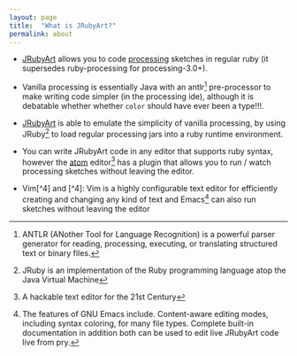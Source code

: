 ```yaml
---
layout: page
title:  "What is JRubyArt?"
permalink: about
---
```


  - [JRubyArt](https://github.com/ruby-processing/JRubyArt) allows you to code [processing](https://processing.org/) sketches in regular ruby (it supersedes ruby-processing for processing-3.0+).

  - Vanilla processing is essentially Java with an antlr[^1]
    pre-processor to make writing code simpler (in the processing ide), although it is debatable whether whether `color` should have ever been a type!!!.
    [^1]: ANTLR (ANother Tool for Language Recognition) is a powerful parser generator for reading, processing, executing, or translating structured text or binary files.

  - [JRubyArt](https://github.com/ruby-processing/JRubyArt) is able to emulate the simplicity of vanilla processing, by using JRuby[^2] to load regular processing jars into a ruby runtime environment.
  [^2]: JRuby is an implementation of the Ruby programming language atop the Java Virtual Machine

  - You can write JRubyArt code in any editor that supports ruby syntax, however the [atom](https://atom.io/) editor[^3] has a plugin that allows you to run / watch processing sketches without leaving the editor.
  [^3]: A hackable text editor for the 21st Century
  - Vim[^4] and [^4]: Vim is a highly configurable text editor for efficiently creating and changing any kind of text and Emacs[^5] can also run sketches without leaving the editor
[^5]: The features of GNU Emacs include. Content-aware editing modes, including syntax coloring, for many file types. Complete built-in documentation in addition both can be used to edit live JRubyArt code live from pry[^6].
[^6]: Pry is a powerful alternative to the standard IRB shell for Ruby. It is written from scratch to provide a number of advanced features
